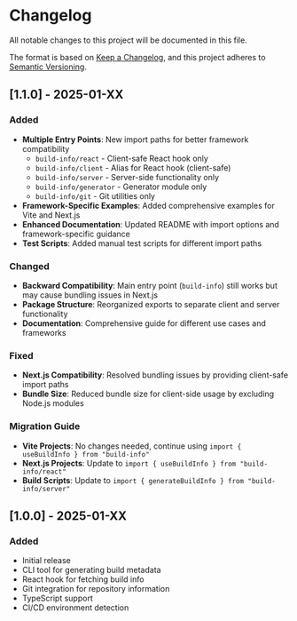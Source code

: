 # Changelog

All notable changes to this project will be documented in this file.

The format is based on [Keep a Changelog](https://keepachangelog.com/en/1.0.0/),
and this project adheres to [Semantic Versioning](https://semver.org/spec/v2.0.0.html).

## [1.1.0] - 2025-01-XX

### Added

- **Multiple Entry Points**: New import paths for better framework compatibility
  - `build-info/react` - Client-safe React hook only
  - `build-info/client` - Alias for React hook (client-safe)
  - `build-info/server` - Server-side functionality only
  - `build-info/generator` - Generator module only
  - `build-info/git` - Git utilities only
- **Framework-Specific Examples**: Added comprehensive examples for Vite and Next.js
- **Enhanced Documentation**: Updated README with import options and framework-specific guidance
- **Test Scripts**: Added manual test scripts for different import paths

### Changed

- **Backward Compatibility**: Main entry point (`build-info`) still works but may cause bundling issues in Next.js
- **Package Structure**: Reorganized exports to separate client and server functionality
- **Documentation**: Comprehensive guide for different use cases and frameworks

### Fixed

- **Next.js Compatibility**: Resolved bundling issues by providing client-safe import paths
- **Bundle Size**: Reduced bundle size for client-side usage by excluding Node.js modules

### Migration Guide

- **Vite Projects**: No changes needed, continue using `import { useBuildInfo } from "build-info"`
- **Next.js Projects**: Update to `import { useBuildInfo } from "build-info/react"`
- **Build Scripts**: Update to `import { generateBuildInfo } from "build-info/server"`

## [1.0.0] - 2025-01-XX

### Added

- Initial release
- CLI tool for generating build metadata
- React hook for fetching build info
- Git integration for repository information
- TypeScript support
- CI/CD environment detection
